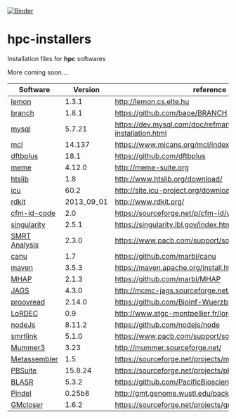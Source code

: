 [![Binder](https://mybinder.org/badge.svg)](https://mybinder.org/v2/gh/ganguvamshi/hpc-installers.git/master)

# hpc-installers

Installation files for **hpc** softwares

More coming soon.... 

Software| Version | reference
--------|---------|----------
[lemon](lemon_v1.3.1.md) | 1.3.1 | http://lemon.cs.elte.hu
[branch](branch.md)|1.8.1|https://github.com/baoe/BRANCH
[mysql](mysql.md)|5.7.21| https://dev.mysql.com/doc/refman/5.7/en/source-installation.html
[mcl](mcl.md)|14.137|https://www.micans.org/mcl/index.html
[dftbplus](dftbplus.md)|18.1|https://github.com/dftbplus
[meme](meme.md)|4.12.0|http://meme-suite.org
[htslib](htslib_1.8.md)|1.8|http://www.htslib.org/download/
[icu](icu_60.2.md)|60.2|http://site.icu-project.org/download
[rdkit](rdkit.md)|2013_09_01|http://www.rdkit.org/
[cfm-id-code](cfm-id.md)|2.0|https://sourceforge.net/p/cfm-id/wiki/Home/#on-linux
[singularity](singaularity_2.5.1.md)|2.5.1|https://singularity.lbl.gov/index.html
[SMRT Analysis](smrt_analysis_2.3.0.md)|2.3.0|https://www.pacb.com/support/software-downloads/
[canu](canu_1.7.md)|1.7|https://github.com/marbl/canu
[maven](maven_3.5.3.md)|3.5.3|https://maven.apache.org/install.html
[MHAP](mhap_2.1.3.md)|2.1.3|https://github.com/marbl/MHAP
[JAGS](jags_4.3.0.md)|4.3.0|http://mcmc-jags.sourceforge.net/
[proovread](proovread_2.14.0.md)|2.14.0|https://github.com/BioInf-Wuerzburg/proovread
[LoRDEC](lordec_0.9.md)|0.9|http://www.atgc-montpellier.fr/lordec/
[nodeJs](nodejs_8.11.2.md)|8.11.2|https://github.com/nodejs/node
[smrtlink](smrtlink_5.1.0.md)|5.1.0|https://www.pacb.com/support/software-downloads/
[Mummer3](mummer_3.23.md)|3.23|http://mummer.sourceforge.net/
[Metassembler](metassembler_1.5.md)|1.5|https://sourceforge.net/projects/metassembler/
[PBSuite](pbsuite_15.8.24.md)|15.8.24|https://sourceforge.net/projects/pb-jelly/
[BLASR](blasr_5.3.2.md)|5.3.2|https://github.com/PacificBiosciences/blasr
[Pindel](pindel_0.25b8.md)|0.25b8|http://gmt.genome.wustl.edu/packages/pindel/index.html
[GMcloser](gmcloser_1.6.2.md)|1.6.2|https://sourceforge.net/projects/gmcloser/